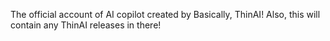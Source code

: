 The official account of AI copilot created by Basically, ThinAI! Also, this will contain any ThinAI releases in there!

